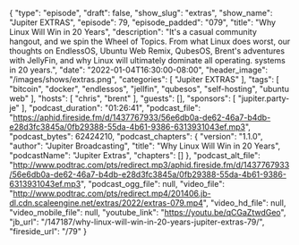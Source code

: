 {
  "type": "episode",
  "draft": false,
  "show_slug": "extras",
  "show_name": "Jupiter EXTRAS",
  "episode": 79,
  "episode_padded": "079",
  "title": "Why Linux Will Win in 20 Years",
  "description": "It's a casual community hangout, and we spin the Wheel of Topics. From what Linux does worst, our thoughts on EndlessOS, Ubuntu Web Remix, QubesOS, Brent's adventures with JellyFin, and why Linux will ultimately dominate all operating. systems in 20 years.",
  "date": "2022-01-04T16:30:00-08:00",
  "header_image": "/images/shows/extras.png",
  "categories": [
    "Jupiter EXTRAS"
  ],
  "tags": [
    "bitcoin",
    "docker",
    "endlessos",
    "jellfin",
    "qubesos",
    "self-hosting",
    "ubuntu web"
  ],
  "hosts": [
    "chris",
    "brent"
  ],
  "guests": [],
  "sponsors": [
    "jupiter.party-je"
  ],
  "podcast_duration": "01:26:41",
  "podcast_file": "https://aphid.fireside.fm/d/1437767933/56e6db0a-de62-46a7-b4db-e28d3fc3845a/0fb29388-55da-4b61-9386-6313931043ef.mp3",
  "podcast_bytes": 62424210,
  "podcast_chapters": {
    "version": "1.1.0",
    "author": "Jupiter Broadcasting",
    "title": "Why Linux Will Win in 20 Years",
    "podcastName": "Jupiter Extras",
    "chapters": []
  },
  "podcast_alt_file": "http://www.podtrac.com/pts/redirect.mp3/aphid.fireside.fm/d/1437767933/56e6db0a-de62-46a7-b4db-e28d3fc3845a/0fb29388-55da-4b61-9386-6313931043ef.mp3",
  "podcast_ogg_file": null,
  "video_file": "http://www.podtrac.com/pts/redirect.mp4/201406.jb-dl.cdn.scaleengine.net/extras/2022/extras-079.mp4",
  "video_hd_file": null,
  "video_mobile_file": null,
  "youtube_link": "https://youtu.be/qCGaZtwdGeo",
  "jb_url": "/147187/why-linux-will-win-in-20-years-jupiter-extras-79/",
  "fireside_url": "/79"
}

